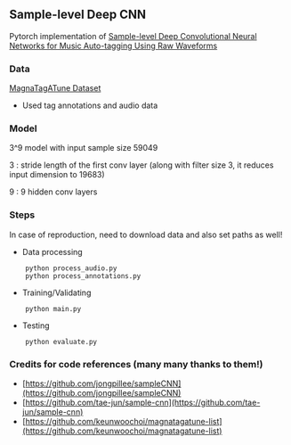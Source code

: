 ## Sample-level Deep CNN
Pytorch implementation of [Sample-level Deep Convolutional Neural Networks for Music Auto-tagging Using Raw Waveforms](https://arxiv.org/abs/1703.01789)

### Data
[MagnaTagATune Dataset](http://mirg.city.ac.uk/codeapps/the-magnatagatune-dataset)

* Used tag annotations and audio data

### Model
3^9 model with input sample size 59049

3 : stride length of the first conv layer (along with filter size 3, it reduces input dimension to 19683)

9 : 9 hidden conv layers

### Steps
In case of reproduction, need to download data and also set paths as well!

* Data processing
```
    python process_audio.py
    python process_annotations.py
```
* Training/Validating
```
    python main.py
```
* Testing
```
    python evaluate.py
```

### Credits for code references (many many thanks to them!)
* [https://github.com/jongpillee/sampleCNN](https://github.com/jongpillee/sampleCNN)
* [https://github.com/tae-jun/sample-cnn](https://github.com/tae-jun/sample-cnn)
* [https://github.com/keunwoochoi/magnatagatune-list](https://github.com/keunwoochoi/magnatagatune-list)


